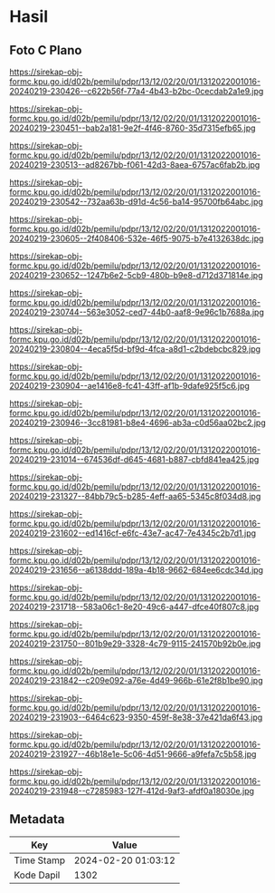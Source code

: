 # Hasil

## Foto C Plano

https://sirekap-obj-formc.kpu.go.id/d02b/pemilu/pdpr/13/12/02/20/01/1312022001016-20240219-230426--c622b56f-77a4-4b43-b2bc-0cecdab2a1e9.jpg

https://sirekap-obj-formc.kpu.go.id/d02b/pemilu/pdpr/13/12/02/20/01/1312022001016-20240219-230451--bab2a181-9e2f-4f46-8760-35d7315efb65.jpg

https://sirekap-obj-formc.kpu.go.id/d02b/pemilu/pdpr/13/12/02/20/01/1312022001016-20240219-230513--ad8267bb-f061-42d3-8aea-6757ac6fab2b.jpg

https://sirekap-obj-formc.kpu.go.id/d02b/pemilu/pdpr/13/12/02/20/01/1312022001016-20240219-230542--732aa63b-d91d-4c56-ba14-95700fb64abc.jpg

https://sirekap-obj-formc.kpu.go.id/d02b/pemilu/pdpr/13/12/02/20/01/1312022001016-20240219-230605--2f408406-532e-46f5-9075-b7e4132638dc.jpg

https://sirekap-obj-formc.kpu.go.id/d02b/pemilu/pdpr/13/12/02/20/01/1312022001016-20240219-230652--1247b6e2-5cb9-480b-b9e8-d712d371814e.jpg

https://sirekap-obj-formc.kpu.go.id/d02b/pemilu/pdpr/13/12/02/20/01/1312022001016-20240219-230744--563e3052-ced7-44b0-aaf8-9e96c1b7688a.jpg

https://sirekap-obj-formc.kpu.go.id/d02b/pemilu/pdpr/13/12/02/20/01/1312022001016-20240219-230804--4eca5f5d-bf9d-4fca-a8d1-c2bdebcbc829.jpg

https://sirekap-obj-formc.kpu.go.id/d02b/pemilu/pdpr/13/12/02/20/01/1312022001016-20240219-230904--ae1416e8-fc41-43ff-af1b-9dafe925f5c6.jpg

https://sirekap-obj-formc.kpu.go.id/d02b/pemilu/pdpr/13/12/02/20/01/1312022001016-20240219-230946--3cc81981-b8e4-4696-ab3a-c0d56aa02bc2.jpg

https://sirekap-obj-formc.kpu.go.id/d02b/pemilu/pdpr/13/12/02/20/01/1312022001016-20240219-231014--674536df-d645-4681-b887-cbfd841ea425.jpg

https://sirekap-obj-formc.kpu.go.id/d02b/pemilu/pdpr/13/12/02/20/01/1312022001016-20240219-231327--84bb79c5-b285-4eff-aa65-5345c8f034d8.jpg

https://sirekap-obj-formc.kpu.go.id/d02b/pemilu/pdpr/13/12/02/20/01/1312022001016-20240219-231602--ed1416cf-e6fc-43e7-ac47-7e4345c2b7d1.jpg

https://sirekap-obj-formc.kpu.go.id/d02b/pemilu/pdpr/13/12/02/20/01/1312022001016-20240219-231656--a6138ddd-189a-4b18-9662-684ee6cdc34d.jpg

https://sirekap-obj-formc.kpu.go.id/d02b/pemilu/pdpr/13/12/02/20/01/1312022001016-20240219-231718--583a06c1-8e20-49c6-a447-dfce40f807c8.jpg

https://sirekap-obj-formc.kpu.go.id/d02b/pemilu/pdpr/13/12/02/20/01/1312022001016-20240219-231750--801b9e29-3328-4c79-9115-241570b92b0e.jpg

https://sirekap-obj-formc.kpu.go.id/d02b/pemilu/pdpr/13/12/02/20/01/1312022001016-20240219-231842--c209e092-a76e-4d49-966b-61e2f8b1be90.jpg

https://sirekap-obj-formc.kpu.go.id/d02b/pemilu/pdpr/13/12/02/20/01/1312022001016-20240219-231903--6464c623-9350-459f-8e38-37e421da6f43.jpg

https://sirekap-obj-formc.kpu.go.id/d02b/pemilu/pdpr/13/12/02/20/01/1312022001016-20240219-231927--46b18e1e-5c06-4d51-9666-a9fefa7c5b58.jpg

https://sirekap-obj-formc.kpu.go.id/d02b/pemilu/pdpr/13/12/02/20/01/1312022001016-20240219-231948--c7285983-127f-412d-9af3-afdf0a18030e.jpg


## Metadata

| Key        | Value               |
| ---------- | ------------------- |
| Time Stamp | 2024-02-20 01:03:12 |
| Kode Dapil | 1302                |



